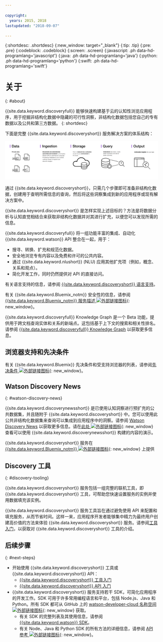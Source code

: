 ```yaml
---

copyright:
  years: 2015, 2018
lastupdated: "2018-09-07"

---
```


{:shortdesc: .shortdesc}
{:new_window: target="_blank"}
{:tip: .tip}
{:pre: .pre}
{:codeblock: .codeblock}
{:screen: .screen}
{:javascript: .ph data-hd-programlang='javascript'}
{:java: .ph data-hd-programlang='java'}
{:python: .ph data-hd-programlang='python'}
{:swift: .ph data-hd-programlang='swift'}

# 关于
{: #about}

{{site.data.keyword.discoveryfull}} 能够快速构建基于云的认知性浏览应用程序，用于挖掘非结构化数据中隐藏的可行性洞察，非结构化数据包括您自己的专有数据以及公共和第三方数据。
{: shortdesc}

下面是完整 {{site.data.keyword.discoveryshort}} 服务解决方案的体系结构：

![Discovery 体系结构图](images/discovery-flow.png)

通过 {{site.data.keyword.discoveryshort}}，只需几个步骤即可准备非结构化数据，创建用于查明所需信息的查询，然后将这些洞察集成到新的应用程序或现有解决方案中。

{{site.data.keyword.discoveryshort}} 是怎样实现上述目标的？方法是将数据分析与认知直觉相结合来获取非结构化数据并对其进行扩充，以便您可以发现所需的信息。

{{site.data.keyword.discoveryfull}} 将一组功能丰富的集成、自动化 {{site.data.keyword.watson}} API 整合在一起，用于：

- 搜寻、转换、扩充和规范化数据。
- 安全地浏览专有内容以及免费和许可的公共内容。
- 通过 {{site.data.keyword.nlushort}} (NLU) 应用其他扩充项（例如，概念、关系和观点）。
- 简化开发工作，同时仍然提供对 API 的直接访问。

有关语言支持的信息，请参阅 [{{site.data.keyword.discoveryshort}} 语言支持](/docs/services/discovery/language-support.html)。

有关 {{site.data.keyword.Bluemix_notm}} 安全性的信息，请参阅 [{{site.data.keyword.Bluemix_notm}} 服务描述 ![外部链接图标](../../icons/launch-glyph.svg "外部链接图标")](https://www.ibm.com/software/sla/sladb.nsf/searchsaas/?searchview&searchorder=4&searchmax=0&query=%28IBM+Cloud+Service+description%29){: new_window}。

{{site.data.keyword.discoveryfull}} Knowledge Graph 是一个 Beta 功能，提供用于跨文档查询实体和关系的新端点。这包括基于上下文的搜索和相关性排名。请参阅 [{{site.data.keyword.discoveryfull}} Knowledge Graph](/docs/services/discovery/building-kg.html) 以获取更多信息。

## 浏览器支持和先决条件

有关 {{site.data.keyword.Bluemix}} 先决条件和受支持浏览器的列表，请参阅[先决条件 ![外部链接图标](../../icons/launch-glyph.svg "外部链接图标")](https://console.bluemix.net/docs/overview/prereqs.html#prereqs){: new_window}。

## Watson Discovery News
{: #watson-discovery-news}

{{site.data.keyword.discoverynewsshort}} 是已使用认知洞察进行预扩充的公共数据集，并且随附于 {{site.data.keyword.discoveryshort}} 中。您可以使用此公共非结构化数据集来查询可以集成到应用程序中的洞察。请参阅 [Watson Discovery News](/docs/services/discovery/watson-discovery-news.html#watson-discovery-news) 以获取更多信息。请在[此处 ![外部链接图标](../../icons/launch-glyph.svg "外部链接图标")](https://discovery-news-demo.ng.bluemix.net/){: new_window} 查看可以使用 {{site.data.keyword.discoverynewsshort}} 构建的内容的演示。

{{site.data.keyword.discoveryshort}} 服务在 [{{site.data.keyword.Bluemix_notm}} ![外部链接图标](../../icons/launch-glyph.svg "外部链接图标")](https://console.ng.bluemix.net/catalog/services/discovery/){: new_window} 上提供

## Discovery 工具
{: #discovery-tooling}

{{site.data.keyword.discoveryshort}} 服务包括一组完整的联机工具，即 {{site.data.keyword.discoveryshort}} 工具，可帮助您快速设置服务的实例并使用数据填充该实例。

{{site.data.keyword.discoveryshort}} 服务工具旨在通过避免使用 API 来配置和填充服务，从而节省时间。这样一来，应用程序开发者能够集中精力为最终用户创建高价值的方法来体验 {{site.data.keyword.discoveryshort}} 服务。请参阅[工具入门](/docs/services/discovery/getting-started-tool.html)，以获取对 {{site.data.keyword.discoveryshort}} 工具的介绍。


## 后续步骤
{: #next-steps}

- 开始使用 {{site.data.keyword.discoveryshort}} 工具或 {{site.data.keyword.discoveryshort}} API：
    - [{{site.data.keyword.discoveryshort}} 工具入门](/docs/services/discovery/getting-started-tool.html)
    - [{{site.data.keyword.discoveryshort}} API 入门](/docs/services/discovery/getting-started.html)
- {{site.data.keyword.discoveryshort}} 服务支持若干 SDK，可简化应用程序的开发工作。SDK 可用于许多常用编程语言和平台，包括 Node.js、Java 和 Python。所有 SDK 都可从 GitHub 上的 [watson-developer-cloud 名称空间 ![外部链接图标](../../icons/launch-glyph.svg "外部链接图标")](https://github.com/watson-developer-cloud){: new_window} 获取。
    - 有关 SDK 的完整列表及其使用信息，请参阅 [{{site.data.keyword.watson}} SDK](https://console.bluemix.net/docs/services/watson/getting-started-sdks.html#sdks)。
    - 有关 Node、Java 和 Python SDK 的所有方法的详细信息，请参阅 [API 参考 ![外部链接图标](../../icons/launch-glyph.svg "外部链接图标")](https://www.ibm.com/watson/developercloud/discovery/api/v1/curl.html?curl){: new_window}。
